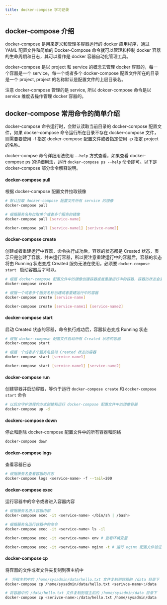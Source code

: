 ```yaml
---
title: docker-compose 学习记录
---
```


## docker-compose 介绍
docker-compose 是用来定义和管理多容器运行的 docker 应用程序，通过 YAML 配置文件和简单的 Docker-Compose 命令就可以管理和控制 docker 容器的生命周期和日志，其可以看作是 docker 容器自动化管理工具。

docker-compose 是以 project 和 service 的概念去管理 docker 容器的，每一个容器是一个 service，每一个或者多个 docker-compose 配置文件所在的目录是一个 project, project 的名称默认是配置文件的上层目录名。

注意 docker-compose 管理的是 service, 所以 dokcer-compose 命令是以 service 维度去操作管理 docker 容器的。

## docker-compose 常用命令的简单介绍
docker-compose 命令运行时，会默认读取当前目录的 docker-compose 配置文件，如果 docker-compose 命令运行所在目录不存在 docker-compose 文件，则需要要使用 -f 指定 docker-compose 配置文件或者指定使用 -p 指定 project 的名称。

docker-compse 命令详细用法使用 ` --help ` 方式查看，如果查看 docker-compose ps 的详细用法，运行 ` docker-compose ps --help ` 命令即可。以下是 docker-compose 部分命令解释说明。

#### docker-compose pull 
根据 docker-compose 配置文件拉取镜像
```bash
# 默认拉取 docker-compose 配置文件所有 service 的镜像
docker-compose pull 

# 根据服务名称拉取单个或者多个服务的镜像
docker-compose pull [service-name]

docker-compose pull [service-name1] [serivce-name2]
```

#### docker-compose create 
创建或者重建运行中容器，命令执行成功后，容器的状态都是 Created 状态，表示只是创建了容器，并未运行容器，所以要注意重建运行中的容器后，容器的状态将由 Running 状态变成 Created 服务无法在使用，必须要 `docker-compose start ` 启动容器后才可以。
```bash
# 根据 docker-compose 配置文件中的镜像创建容器或者重建运行中的容器，容器的状态会变成 Created 状态
docker-compose create 

# 根据一个或者多个服务名称创建或者重建运行中的容器
docker-compose create [service-name]

docker-compose create [service-name1] [service-name2]
```

#### docker-compose start 
启动 Created 状态的容器，命令执行成功后，容器状态变成 Running 状态
```bash
# 根据 docker-compose 配置文件启动所有 Created 状态的容器
docker-compose start 

# 根据一个或者多个服务名启动 Created 状态的容器
docker-compose start [service-name1] 

docker-compose start [service-name1] [service-name2]
```

#### docker-compose run 
创建容器并启动容器，等价于运行 `docker-compose create` 和 `docker-compose start` 命令
```bash
# 以后台守护进程的方式创建和运行 docker-compose 配置文件中的镜像容器
docker-compose up -d 
```

#### dockerc-compose down
停止和删除 docker-compose 配置文件中的所有容器和网络
```bash
docker-compose down 
```

#### docker-compose logs 
查看容器日志
```bash
# 根据服务名查看容器的日志
docker-compose logs <service-name> -f --tail=200
```

#### docker-compose exec 
运行容器中的命令或者进入容器内容
```bash
# 根据服务名进入容器内部
docker-compose exec -it <service-name> </bin/sh | /bash>

# 根据服务名运行容器中的命令
docker-compose exec -it <service-name> ls -il

docker-compose exec -it <service-name> env # 查看环境变量

docker-compose exec -it <service-name> nginx -t # 运行 nginx 配置文件验证命令
```

#### docker-compose cp 
将容器的文件或者文件夹复制到宿主机中
```bash
#  将宿主机中的 /home/sysadmin/data/hello.txt 文件复制到容器的 /data 目录下
docker-compose cp /home/sysadmin/data/hello.txt <serivce-name>:/data

# 将容器中的 /data/hello.txt 文件复制到宿主机的 /home/sysadmin/data 目录下
docker-compose cp <serivce-name>:/data/hello.txt /home/sysadmin/data 
```




